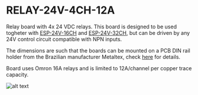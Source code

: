 # RELAY-24V-4CH-12A

Relay board with 4x 24 VDC relays. This board is designed to be used togheter with [ESP-24V-16CH](https://github.com/thermseekr/esp-24v-16ch) and [ESP-24V-32CH](https://github.com/thermseekr/esp-24v-32ch), but can be driven by any 24V control circuit compatible with NPN inputs.

The dimensions are such that the boards can be mounted on a PCB DIN rail holder from the Brazilian manufacturer Metaltex, check [here](https://www.metaltex.com.br/produtos/componentes/suportes/sp7-suporte-para-montagem-de-placa-de-circuito-impresso-em-trilho-din) for details.

Board uses Omron 16A relays and is limited to 12A/channel per copper trace capacity.

![alt text](https://github.com/thermseekr/relay-24v-4ch/blob/main/V1/relay-24v-4ch-12a-v1.png "RELAY-24V-4CH-12A V1")
